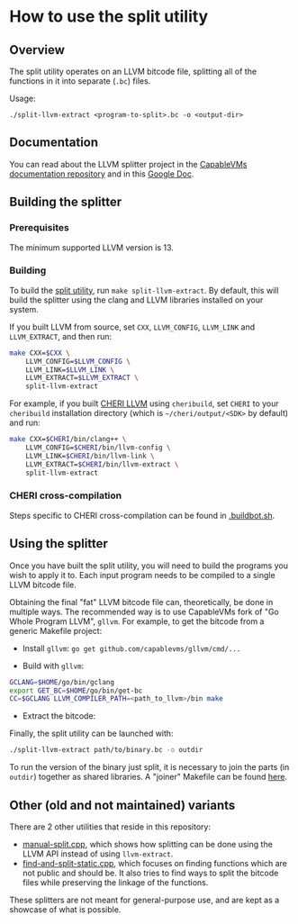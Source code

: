 # How to use the split utility

## Overview

The split utility operates on an LLVM bitcode file, splitting all of the
functions in it into separate (`.bc`) files.

Usage:

```
./split-llvm-extract <program-to-split>.bc -o <output-dir>
```

## Documentation

You can read about the LLVM splitter project in the [CapableVMs documentation
repository](https://github.com/capablevms/docs/tree/master/splitter) and in this
[Google Doc](https://docs.google.com/document/d/1RZ6dyl4BWiqrENs_9kkllS8aslQhetlNlkM5m5NjV7o/edit).

## Building the splitter

### Prerequisites

The minimum supported LLVM version is 13.

### Building

To build the [split
utility](https://github.com/capablevms/llvm-function-split/blob/main/split-llvm-extract.cpp),
run `make split-llvm-extract`. By default, this will build the splitter using
the clang and LLVM libraries installed on your system.

If you built LLVM from source, set `CXX`, `LLVM_CONFIG`, `LLVM_LINK` and
`LLVM_EXTRACT`, and then run:

```bash
make CXX=$CXX \
    LLVM_CONFIG=$LLVM_CONFIG \
    LLVM_LINK=$LLVM_LINK \
    LLVM_EXTRACT=$LLVM_EXTRACT \
    split-llvm-extract
```

For example, if you built [CHERI
LLVM](https://github.com/CTSRD-CHERI/llvm-project) using `cheribuild`, set
`CHERI` to your `cheribuild` installation directory (which is
`~/cheri/output/<SDK>` by default) and run:

```bash
make CXX=$CHERI/bin/clang++ \
    LLVM_CONFIG=$CHERI/bin/llvm-config \
    LLVM_LINK=$CHERI/bin/llvm-link \
    LLVM_EXTRACT=$CHERI/bin/llvm-extract \
    split-llvm-extract
```

### CHERI cross-compilation

Steps specific to CHERI cross-compilation can be found in
[.buildbot.sh](https://github.com/capablevms/llvm-function-split/blob/main/.buildbot.sh).

## Using the splitter

Once you have built the split utility, you will need to build the programs you
wish to apply it to. Each input program needs to be compiled to a single LLVM
bitcode file.

Obtaining the final "fat" LLVM bitcode file can, theoretically, be done in
multiple ways. The recommended way is to use CapableVMs fork of "Go Whole
Program LLVM", `gllvm`. For example, to get the bitcode from a generic Makefile
project:

- Install `gllvm`:
`go get github.com/capablevms/gllvm/cmd/...`

- Build with `gllvm`:
```bash
GCLANG=$HOME/go/bin/gclang
export GET_BC=$HOME/go/bin/get-bc
CC=$GCLANG LLVM_COMPILER_PATH=<path_to_llvm>/bin make
```

- Extract the bitcode:

Finally, the split utility can be launched with:
```bash
./split-llvm-extract path/to/binary.bc -o outdir
```

To run the version of the binary just split, it is necessary to join the parts
(in `outdir`) together as shared libraries. A "joiner" Makefile can be found
[here](https://github.com/capablevms/llvm-function-split/blob/main/out-lua/Makefile).

## Other (old and not maintained) variants

There are 2 other utilities that reside in this repository:
* [manual-split.cpp](manual-split.cpp), which shows how splitting can be done
  using the LLVM API instead of using `llvm-extract`.
* [find-and-split-static.cpp](find-and-split-static.cpp), which focuses on
  finding functions which are not public and should be. It also tries to find
  ways to split the bitcode files while preserving the linkage of the functions.

These splitters are not meant for general-purpose use, and are kept as a
showcase of what is possible.
